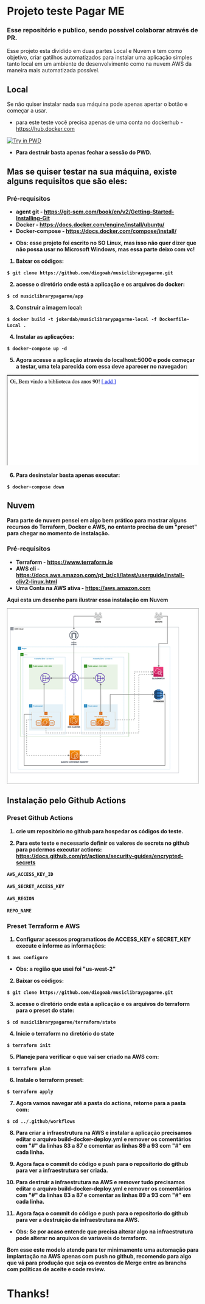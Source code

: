 # Projeto teste Pagar ME

### Esse repositório e publico, sendo possível colaborar através de PR. 

Esse projeto esta dividido em duas partes Local e Nuvem e tem como objetivo, criar gatilhos automatizados para instalar uma aplicação simples tanto local em um ambiente de desenvolvimento como na nuvem AWS da maneira mais automatizada possível.

## Local
Se não quiser instalar nada sua máquina pode apenas apertar o botão e começar a usar.

- para este teste você precisa apenas de uma conta no dockerhub - https://hub.docker.com

<a href="https://labs.play-with-docker.com/?stack=https://raw.githubusercontent.com/diogoab/musiclibraypagarme/dev/app/docker-compose.yml">
  <img src="https://raw.githubusercontent.com/play-with-docker/stacks/master/assets/images/button.png" alt="Try in PWD"/>
</a>
<b>

- Para destruir basta apenas fechar a sessão do PWD.

## Mas se quiser testar na sua máquina, existe alguns requisitos que são eles:
### Pré-requisitos

* agent git - https://git-scm.com/book/en/v2/Getting-Started-Installing-Git
* Docker - https://docs.docker.com/engine/install/ubuntu/
* Docker-compose - https://docs.docker.com/compose/install/
- Obs: esse projeto foi escrito no SO Linux, mas isso não quer dizer que não possa usar no Microsoft Windows, mas essa parte deixo com vc!

1. Baixar os códigos: 
```
$ git clone https://github.com/diogoab/musiclibraypagarme.git
```

2. acesse o diretório onde está a aplicação e os arquivos do docker:
```
$ cd musiclibrarypagarme/app
```

3. Construir a imagem local:
```
$ docker build -t jokerdab/musiclibrarypagarme-local -f Dockerfile-Local .
```

4. Instalar as aplicações: 
```
$ docker-compose up -d
```

5. Agora acesse a aplicação através do localhost:5000 e pode começar a testar, uma tela parecida com essa deve aparecer no navegador:

![Alt text](./images/app.png?raw=true "App Running")

6. Para desinstalar basta apenas executar:
```
$ docker-compose down
```

## Nuvem

Para parte de nuvem pensei em algo bem prático para mostrar alguns recursos do Terraform, Docker e AWS, no entanto precisa de um "preset" para chegar no momento de instalação.
### Pré-requisitos

* Terraform - https://www.terraform.io
* AWS cli - https://docs.aws.amazon.com/pt_br/cli/latest/userguide/install-cliv2-linux.html
* Uma Conta na AWS ativa - https://aws.amazon.com

Aqui esta um desenho para ilustrar essa instalação em Nuvem

![Alt text](./images/infra-aws.png?raw=true "Infra Running")

## Instalação pelo Github Actions

### Preset Github Actions

1. crie um repositório no github para hospedar os códigos do teste.

2. Para este teste e necessario definir os valores de secrets no github para podermos executar actions: https://docs.github.com/pt/actions/security-guides/encrypted-secrets
```
AWS_ACCESS_KEY_ID 

AWS_SECRET_ACCESS_KEY 

AWS_REGION 

REPO_NAME
```

### Preset Terraform e AWS

1. Configurar acessos programaticos de ACCESS_KEY e SECRET_KEY execute e informe as informações:
```
$ aws configure
```
- Obs: a região que usei foi "us-west-2"

2. Baixar os códigos: 
```
$ git clone https://github.com/diogoab/musiclibraypagarme.git
```

3. acesse o diretório onde está a aplicação e os arquivos do terraform para o preset do state:
```
$ cd musiclibrarypagarme/terraform/state
```

4. Inicie o terraform no diretório do state
```
$ terraform init
```

5. Planeje para verificar o que vai ser criado na AWS com:
```
$ terraform plan 
```

6. Instale o terraform preset:
```
$ terraform apply
```
7. Agora vamos navegar até a pasta do actions, retorne para a pasta com:
```
$ cd ../.github/workflows
```
8. Para criar a infraestrutura na AWS e instalar a aplicação precisamos editar o arquivo build-docker-deploy.yml e remover os comentários com "#" da linhas 83 a 87 e comentar as linhas 89 a 93 com "#" em cada linha.

9. Agora faça o commit do código e push para o repositorio do github para ver a infraestrutura ser criada.

10. Para destruir a infraestrutura na AWS e remover tudo precisamos editar o arquivo build-docker-deploy.yml e remover os comentários com "#" da linhas 83 a 87 e comentar as linhas 89 a 93 com "#" em cada linha.

11. Agora faça o commit do código e push para o repositorio do github para ver a destruição da infraestrutura na AWS.

- Obs: Se por acaso entende que precisa alterar algo na infraestrutura pode alterar no arquivos de variaveis do terraform.


Bom esse este modelo atende para ter minimamente uma automação para implantação na AWS apenas com push no github, recomendo para algo que vá para produção que seja os eventos de Merge entre as branchs com politicas de aceite e code review.

# Thanks!




